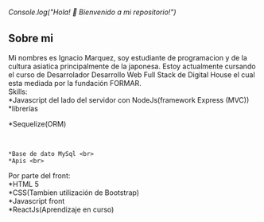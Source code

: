 ###### Console.log("Hola! 👋 Bienvenido a mi repositorio!") 
<!--
**ignacioM3/IgnacioM3** is a ✨ _special_ ✨ repository because its `README.md` (this file) appears on your GitHub profile.
-->
## Sobre mi

Mi nombres es Ignacio Marquez, soy estudiante de programacion y de la cultura asiatica principalmente de la japonesa. Estoy actualmente cursando el curso de Desarrolador Desarrollo Web Full Stack de Digital House el cual esta mediada por la fundación FORMAR. <br>
Skills:<br>
      *Javascript del lado del servidor con NodeJs(framework Express (MVC)) <br>
      *librerías <br>
 <p>      *Sequelize(ORM) </p><br>
      
    *Base de dato MySql <br>
    *Apis <br>
  Por parte del front:<br>
    *HTML 5 <br>
    *CSS(Tambien utilización de Bootstrap)<br>
    *Javascript front<br>
    *ReactJs(Aprendizaje en curso)<br>
